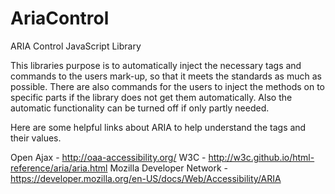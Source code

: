 # AriaControl
ARIA Control JavaScript Library

This libraries purpose is to automatically inject the necessary tags and commands to the users mark-up, so that it meets the standards as much as possible. There are also commands for the users to inject the methods on to specific parts if the library does not get them automatically. Also the automatic functionality can be turned off if only partly needed.

Here are some helpful links about ARIA to help understand the tags and their values.


Open Ajax - http://oaa-accessibility.org/
W3C - http://w3c.github.io/html-reference/aria/aria.html
Mozilla Developer Network - https://developer.mozilla.org/en-US/docs/Web/Accessibility/ARIA
